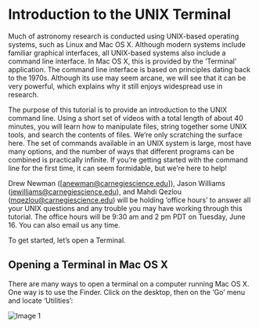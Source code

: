 # Introduction to the UNIX Terminal

Much of astronomy research is conducted using UNIX-based operating systems, such as Linux and Mac OS X. Although modern systems include familiar graphical interfaces, all UNIX-based systems also include a command line interface. In Mac OS X, this is provided by the ‘Terminal’ application. The command line interface is based on principles dating back to the 1970s. Although its use may seem arcane, we will see that it can be very powerful, which explains why it still enjoys widespread use in research.

The purpose of this tutorial is to provide an introduction to the UNIX command line. Using a short set of videos with a total length of about 40 minutes, you will learn how to manipulate files, string together some UNIX tools, and search the contents of files. We’re only scratching the surface here. The set of commands available in an UNIX system is large, most have many options, and the number of ways that different programs can be combined is practically infinite. If you’re getting started with the command line for the first time, it can seem formidable, but we’re here to help!

Drew Newman ([anewman@carnegiescience.edu]), Jason Williams (jewilliams@carnegiescience.edu), and Mahdi Qezlou (mqezlou@carnegiescience.edu) will be holding ‘office hours’ to answer all your UNIX questions and any trouble you may have working through this tutorial. The office hours will be 9:30 am and 2 pm PDT on Tuesday, June 16. You can also email us any time. 

To get started, let’s open a Terminal.

## Opening a Terminal in Mac OS X

There are many ways to open a terminal on a computer running Mac OS X. One way is to use the Finder. Click on the desktop, then on the ‘Go’ menu and locate ‘Utilities’:


![Image 1]()

